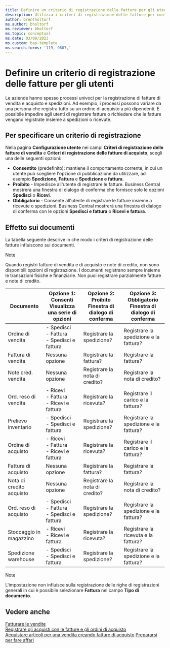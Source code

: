 ```yaml
---
title: Definire un criterio di registrazione delle fatture per gli utenti
description: Utilizza i criteri di registrazione delle fatture per controllare se un utente può registrare le fatture di vendita e acquisto.
author: brentholtorf
ms.author: bholtorf
ms.reviewer: bholtorf
ms.topic: conceptual
ms.date: 03/09/2023
ms.custom: bap-template
ms.search.forms: '119, 9807,'
---
```


# <a name="define-an-invoice-posting-policy-for-users"></a>Definire un criterio di registrazione delle fatture per gli utenti

Le aziende hanno spesso processi univoci per la registrazione di fatture di vendita e acquisto e spedizioni. Ad esempio, i processi possono variare da una persona che registra tutto su un ordine di acquisto a più dipendenti. È possibile impedire agli utenti di registrare fatture o richiedere che le fatture vengano registrate insieme a spedizioni o ricevute.

## <a name="to-specify-a-posting-policy"></a>Per specificare un criterio di registrazione

Nella pagina **Configurazione utente** nei campi **Criteri di registrazione delle fatture di vendita** e **Criteri di registrazione delle fatture di acquisto**, scegli una delle seguenti opzioni:

* **Consentito** (predefinito): mantiene il comportamento corrente, in cui un utente può scegliere l'opzione di pubblicazione da utilizzare, ad esempio **Spedizione**, **Fattura** e **Spedizione e fattura**. 
* **Proibito** - Impedisce all'utente di registrare le fatture. Business Central mostrerà una finestra di dialogo di conferma che fornisce solo le opzioni **Spedisci** o **Ricevi**.
* **Obbligatorio** - Consente all'utente di registrare le fatture insieme a ricevute o spedizioni. Business Central mostrerà una finestra di dialogo di conferma con le opzioni **Spedisci e fattura** o **Ricevi e fattura**.

## <a name="effect-on-documents"></a>Effetto sui documenti

La tabella seguente descrive in che modo i criteri di registrazione delle fatture influiscono sui documenti.

> [!NOTE]
> Quando registri fatture di vendita e di acquisto e note di credito, non sono disponibili opzioni di registrazione. I documenti registrano sempre insieme le transazioni fisiche e finanziarie. Non puoi registrare parzialmente fatture e note di credito.

|Documento | Opzione 1: Consenti <br>Visualizza una serie di opzioni| Opzione 2: Proibito <br>Finestra di dialogo di conferma | Opzione 3: Obbligatorio <br>Finestra di dialogo di conferma|
|--|--|--|--|
|Ordine di vendita |- Spedisci <br>- Fattura <br>- Spedisci e fattura |Registrare la spedizione? |Registrare la spedizione e la fattura?|
|Fattura di vendita|Nessuna opzione|Registrare la fattura?|Registrare la fattura?|
|Note cred. vendita|Nessuna opzione|Registrare la nota di credito?|Registrare la nota di credito?|
|Ord. reso di vendita |- Ricevi <br>- Fattura <br>- Ricevi e fattura |Registrare la ricevuta? |Registrare il carico e la fattura?|
|Prelievo inventario |- Spedisci <br>- Spedisci e fattura |Registrare la spedizione? |Registrare la spedizione e la fattura?|
|Ordine di acquisto |- Ricevi <br>- Fattura <br>- Ricevi e fattura |Registrare la ricevuta? |Registrare il carico e la fattura?|
|Fattura di acquisto|Nessuna opzione|Registrare la fattura?|Registrare la fattura?|
|Nota di credito acquisto|Nessuna opzione|Registrare la nota di credito?|Registrare la nota di credito?|
|Ord. reso di acquisto |- Spedisci <br>- Fattura <br>- Spedisci e fattura |Registrare la spedizione? |Registrare la spedizione e la fattura?|
|Stoccaggio in magazzino |- Ricevi <br>- Ricevi e fattura |Registrare la ricevuta? |Registrare la ricevuta e la fattura?|
|Spedizione warehouse |- Spedisci <br>- Spedisci e fattura | Registrare la spedizione? |Registrare la spedizione e la fattura?|

   > [!Note]
   > L'impostazione non influisce sulla registrazione delle righe di registrazioni generali in cui è possibile selezionare **Fattura** nel campo **Tipo di documento**.

## <a name="see-also"></a>Vedere anche

[Fatturare le vendite](sales-how-invoice-sales.md)  
[Registrare gli acquisti con le fatture e gli ordini di acquisto](purchasing-how-record-purchases.md)  
[Acquistare articoli per una vendita creando fatture di acquisto](purchasing-how-purchase-products-sale.md)
[Prepararsi per fare affari](ui-get-ready-business.md)  
